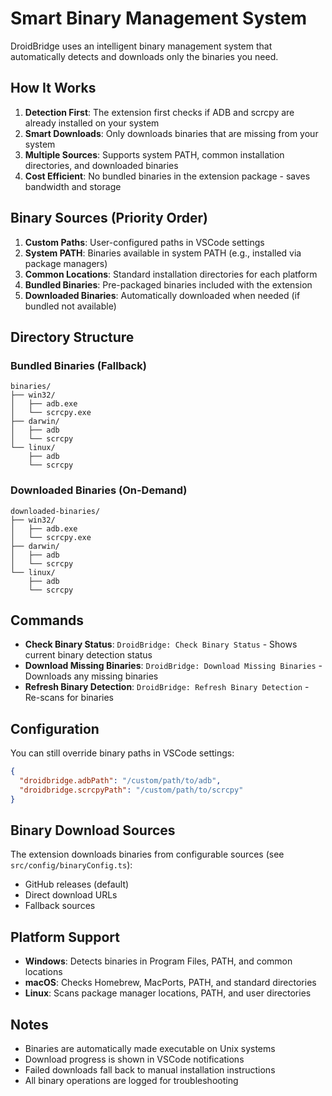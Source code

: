 # Smart Binary Management System

DroidBridge uses an intelligent binary management system that automatically detects and downloads only the binaries you need.

## How It Works

1. **Detection First**: The extension first checks if ADB and scrcpy are already installed on your system
2. **Smart Downloads**: Only downloads binaries that are missing from your system
3. **Multiple Sources**: Supports system PATH, common installation directories, and downloaded binaries
4. **Cost Efficient**: No bundled binaries in the extension package - saves bandwidth and storage

## Binary Sources (Priority Order)

1. **Custom Paths**: User-configured paths in VSCode settings
2. **System PATH**: Binaries available in system PATH (e.g., installed via package managers)
3. **Common Locations**: Standard installation directories for each platform
4. **Bundled Binaries**: Pre-packaged binaries included with the extension
5. **Downloaded Binaries**: Automatically downloaded when needed (if bundled not available)

## Directory Structure

### Bundled Binaries (Fallback)
```
binaries/
├── win32/
│   ├── adb.exe
│   └── scrcpy.exe
├── darwin/
│   ├── adb
│   └── scrcpy
└── linux/
    ├── adb
    └── scrcpy
```

### Downloaded Binaries (On-Demand)
```
downloaded-binaries/
├── win32/
│   ├── adb.exe
│   └── scrcpy.exe
├── darwin/
│   ├── adb
│   └── scrcpy
└── linux/
    ├── adb
    └── scrcpy
```

## Commands

- **Check Binary Status**: `DroidBridge: Check Binary Status` - Shows current binary detection status
- **Download Missing Binaries**: `DroidBridge: Download Missing Binaries` - Downloads any missing binaries
- **Refresh Binary Detection**: `DroidBridge: Refresh Binary Detection` - Re-scans for binaries

## Configuration

You can still override binary paths in VSCode settings:

```json
{
  "droidbridge.adbPath": "/custom/path/to/adb",
  "droidbridge.scrcpyPath": "/custom/path/to/scrcpy"
}
```

## Binary Download Sources

The extension downloads binaries from configurable sources (see `src/config/binaryConfig.ts`):

- GitHub releases (default)
- Direct download URLs
- Fallback sources

## Platform Support

- **Windows**: Detects binaries in Program Files, PATH, and common locations
- **macOS**: Checks Homebrew, MacPorts, PATH, and standard directories  
- **Linux**: Scans package manager locations, PATH, and user directories

## Notes

- Binaries are automatically made executable on Unix systems
- Download progress is shown in VSCode notifications
- Failed downloads fall back to manual installation instructions
- All binary operations are logged for troubleshooting